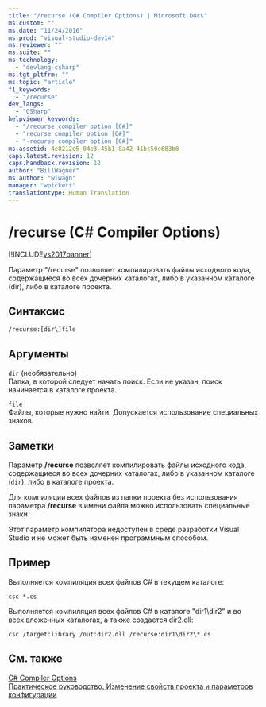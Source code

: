 ```yaml
---
title: "/recurse (C# Compiler Options) | Microsoft Docs"
ms.custom: ""
ms.date: "11/24/2016"
ms.prod: "visual-studio-dev14"
ms.reviewer: ""
ms.suite: ""
ms.technology: 
  - "devlang-csharp"
ms.tgt_pltfrm: ""
ms.topic: "article"
f1_keywords: 
  - "/recurse"
dev_langs: 
  - "CSharp"
helpviewer_keywords: 
  - "/recurse compiler option [C#]"
  - "recurse compiler option [C#]"
  - "-recurse compiler option [C#]"
ms.assetid: 4e8212e5-04e3-45b1-8a42-41bc50e683b0
caps.latest.revision: 12
caps.handback.revision: 12
author: "BillWagner"
ms.author: "wiwagn"
manager: "wpickett"
translationtype: Human Translation
---
```

# /recurse (C# Compiler Options)
[!INCLUDE[vs2017banner](../../../csharp/includes/vs2017banner.md)]

Параметр "\/recurse" позволяет компилировать файлы исходного кода, содержащиеся во всех дочерних каталогах, либо в указанном каталоге \(dir\), либо в каталоге проекта.  
  
## Синтаксис  
  
```  
/recurse:[dir\]file  
```  
  
## Аргументы  
 `dir` \(необязательно\)  
 Папка, в которой следует начать поиск.  Если не указан, поиск начинается в каталоге проекта.  
  
 `file`  
 Файлы, которые нужно найти.  Допускается использование специальных знаков.  
  
## Заметки  
 Параметр **\/recurse** позволяет компилировать файлы исходного кода, содержащиеся во всех дочерних каталогах, либо в указанном каталоге \(`dir`\), либо в каталоге проекта.  
  
 Для компиляции всех файлов из папки проекта без использования параметра **\/recurse** в имени файла можно использовать специальные знаки.  
  
 Этот параметр компилятора недоступен в среде разработки Visual Studio и не может быть изменен программным способом.  
  
## Пример  
 Выполняется компиляция всех файлов C\# в текущем каталоге:  
  
```  
csc *.cs  
```  
  
 Выполняется компиляция всех файлов C\# в каталоге "dir1\\dir2" и во всех вложенных каталогах, а также создается dir2.dll:  
  
```  
csc /target:library /out:dir2.dll /recurse:dir1\dir2\*.cs  
```  
  
## См. также  
 [C\# Compiler Options](../../../csharp/language-reference/compiler-options/index.md)   
 [Практическое руководство. Изменение свойств проекта и параметров конфигурации](http://msdn.microsoft.com/ru-ru/e7184bc5-2f2b-4b4f-aa9a-3ecfcbc48b67)